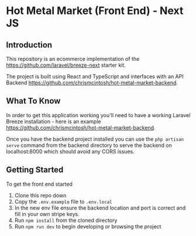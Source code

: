 # Hot Metal Market (Front End) - Next JS 
## Introduction
This repository is an ecommerce implementation of the https://github.com/laravel/breeze-next starter kit.

The project is built using React and TypeScript and interfaces with an API Backend https://github.com/chrismcintosh/hot-metal-market-backend.

## What To Know
In order to get this application working you'll need to have a working Laravel Breeze installation - here is an example https://github.com/chrismcintosh/hot-metal-market-backend.

Once you have the backend project installed you can use the `php artisan serve` command from the backend directory to serve the backend on localhost:8000 which should avoid any CORS issues.

## Getting Started
To get the front end started
1. Clone this repo down
2. Copy the `.env.example` file to `.env.local`
3. In the new env file ensure the backend location and port is correct and fill in your own stripe keys.
4. Run `npm install` from the cloned directory
5. Run `npm run dev` to begin developing or browsing the project